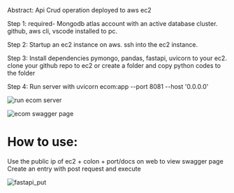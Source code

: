 Abstract:
Api Crud operation deployed to aws ec2


Step 1:
required- Mongodb atlas account with an active database cluster. 
github, aws cli, vscode installed to pc. 


Step 2:
Startup an ec2 instance on aws.
ssh into the ec2 instance.

Step 3:
Install dependencies
pymongo, pandas, fastapi, uvicorn to your ec2. 
clone your github repo to ec2 or 
create a folder and copy python codes to the folder


Step 4:
Run server with uvicorn ecom:app --port 8081 --host '0.0.0.0'


![run ecom server](https://user-images.githubusercontent.com/126528702/227372295-bc3586b7-c4b5-4383-90c5-61ee7a30d22a.PNG)

![ecom swagger page](https://user-images.githubusercontent.com/126528702/227372453-4f425c55-1e3e-47ad-bc7f-c2a709c82693.PNG)


How to use:
=================
Use the public ip of ec2 + colon + port/docs on web to view swagger page
Create an entry with post request and execute 

![fastapi_put](https://user-images.githubusercontent.com/126528702/227372152-e3b1b137-0179-4408-ae31-3b1f4d5b5abd.PNG)

